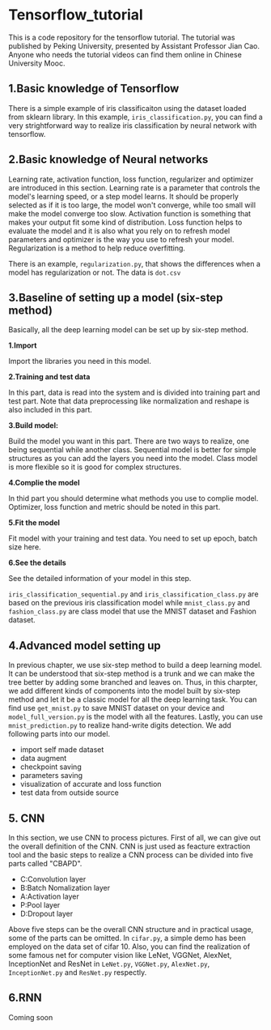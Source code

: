 # Tensorflow_tutorial
This is a code repository for the tensorflow tutorial. The tutorial was published by Peking University, presented by Assistant Professor Jian Cao. Anyone who needs the tutorial videos can find them online in Chinese University Mooc.
## 1.Basic knowledge of Tensorflow ##
There is a simple example of iris classificaiton using the dataset loaded from sklearn library. In this example, `iris_classification.py`, you can find a very strightforward way to realize iris classification by neural network with tensorflow.
## 2.Basic knowledge of Neural networks ##
Learning rate, activation function, loss function, regularizer and optimizer are introduced in this section. Learning rate is a parameter that controls the model's learning speed, or a step model learns. It should be properly selected as if it is too large, the model won't converge, while too small will make the model converge too slow. Activation function is something that makes your output fit some kind of distribution. Loss function helps to evaluate the model and it is also what you rely on to refresh model parameters and optimizer is the way you use to refresh your model. Regularization is a method to help reduce overfitting. 

There is an example, `regularization.py`, that shows the differences when a model has regularization or not. The data is `dot.csv`
## 3.Baseline of setting up a model (six-step method) ##
Basically, all the deep learning model can be set up by six-step method.

**1.Import**

Import the libraries you need in this model.

**2.Training and test data**

In this part, data is read into the system and is divided into training part and test part. Note that data preprocessing like normalization and reshape is also included in this part.

**3.Build model:**

Build the model you want in this part. There are two ways to realize, one being sequential while another class. Sequential model is better for simple structures as you can add the layers you need into the model. Class model is more flexible so it is good for complex structures.

**4.Complie the model**

In thid part you should determine what methods you use to complie model. Optimizer, loss function and metric should be noted in this part.

**5.Fit the model**

Fit model with your training and test data. You need to set up epoch, batch size here.

**6.See the details**

See the detailed information of your model in this step.

`iris_classification_sequential.py` and `iris_classification_class.py` are based on the previous iris classification model while `mnist_class.py` and `fashion_class.py` are class model that use the MNIST dataset and Fashion dataset.

## 4.Advanced model setting up ##

In previous chapter, we use six-step method to build a deep learning model. It can be understood that six-step method is a trunk and we can make the tree better by adding some branched and leaves on. Thus, in this charpter, we add different kinds of components into the model built by six-step method and let it be a classic model for all the deep learning task. You can find use `get_mnist.py` to save MNIST dataset on your device and `model_full_version.py` is the model with all the features. Lastly, you can use `mnist_prediction.py` to realize hand-write digits detection. We add following parts into our model. 

* import self made dataset
* data augment
* checkpoint saving
* parameters saving
* visualization of accurate and loss function
* test data from outside source

## 5. CNN ##

In this section, we use CNN to process pictures. First of all, we can give out the overall definition of the CNN. CNN is just used as feacture extraction tool and the basic steps to realize a CNN process can be divided into five parts called "CBAPD".

* C:Convolution layer
* B:Batch Nomalization layer
* A:Activation layer
* P:Pool layer
* D:Dropout layer

Above five steps can be the overall CNN structure and in practical usage, some of the parts can be omitted. In `cifar.py`, a simple demo has been employed on the data set of cifar 10. Also, you can find the realization of some famous net for computer vision like LeNet, VGGNet, AlexNet, InceptionNet and ResNet in `LeNet.py`, `VGGNet.py`, `AlexNet.py`, `InceptionNet.py` and `ResNet.py` respectly.

## 6.RNN ##
Coming soon
